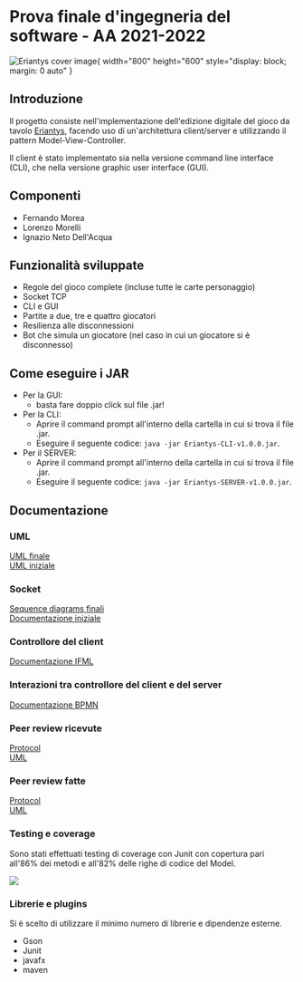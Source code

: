 # Prova finale d'ingegneria del software - AA 2021-2022
![Eriantys cover image](https://www.craniocreations.it/wp-content/uploads/2021/06/Eriantys_scatola3Dombra-600x600.png){ width="800" height="600" style="display: block; margin: 0 auto" }


## Introduzione
Il progetto consiste nell'implementazione dell'edizione digitale del gioco da tavolo [Eriantys](https://www.craniocreations.it/prodotto/eriantys/), facendo uso di un'architettura client/server e utilizzando il pattern Model-View-Controller.

Il client è stato implementato sia nella versione command line interface (CLI), che nella versione graphic user interface (GUI).


## Componenti
- Fernando Morea
- Lorenzo Morelli
- Ignazio Neto Dell'Acqua

## Funzionalità sviluppate
- Regole del gioco complete (incluse tutte le carte personaggio)
- Socket TCP
- CLI e GUI
- Partite a due, tre e quattro giocatori
- Resilienza alle disconnessioni
- Bot che simula un giocatore (nel caso in cui un giocatore si è disconnesso)

## Come eseguire i JAR
- Per la GUI:
  - basta fare doppio click sul file .jar!
- Per la CLI:
  - Aprire il command prompt all'interno della cartella in cui si trova il file .jar.
  - Eseguire il seguente codice: `java -jar Eriantys-CLI-v1.0.0.jar`.
- Per il SERVER:
  - Aprire il command prompt all'interno della cartella in cui si trova il file .jar.
  - Eseguire il seguente codice: `java -jar Eriantys-SERVER-v1.0.0.jar`.

## Documentazione


### UML
[UML finale](https://github.com/lorenzo-morelli/ing-sw-2022-morelli-morea-netodellacqua/blob/main/deliverables/UML_final.pdf)
<br>
[UML iniziale](https://github.com/lorenzo-morelli/ing-sw-2022-morelli-morea-netodellacqua/blob/main/deliverables/UML_initial.pdf)


### Socket
[Sequence diagrams finali](https://github.com/lorenzo-morelli/ing-sw-2022-morelli-morea-netodellacqua/blob/main/deliverables/protocol_final.pdf)
<br>
[Documentazione iniziale](https://github.com/lorenzo-morelli/ing-sw-2022-morelli-morea-netodellacqua/blob/main/deliverables/protocol_initial.pdf)


### Controllore del client
[Documentazione IFML](https://github.com/lorenzo-morelli/ing-sw-2022-morelli-morea-netodellacqua/blob/main/deliverables/others/ClientController.jpg)


### Interazioni tra controllore del client e del server
[Documentazione BPMN](https://github.com/lorenzo-morelli/ing-sw-2022-morelli-morea-netodellacqua/blob/main/deliverables/others/principiant_game.bpmn)


### Peer review ricevute
[Protocol](https://github.com/lorenzo-morelli/ing-sw-2022-morelli-morea-netodellacqua/blob/main/deliverables/protocol_peer_review_ricevuta.pdf)
<br>
[UML](https://github.com/lorenzo-morelli/ing-sw-2022-morelli-morea-netodellacqua/blob/main/deliverables/UML_peer_review_ricevuta.pdf)


### Peer review fatte
[Protocol](https://github.com/lorenzo-morelli/ing-sw-2022-morelli-morea-netodellacqua/blob/main/deliverables/protocol_peer_review_fatta.pdf)
<br>
[UML](https://github.com/lorenzo-morelli/ing-sw-2022-morelli-morea-netodellacqua/blob/main/deliverables/protocol_peer_review_ricevuta.pdf)


### Testing e coverage
Sono stati effettuati testing di coverage con Junit con copertura pari all'86% dei metodi e all'82% delle righe di codice del Model.  

![](https://i.ibb.co/M7dvkmN/Senza-titolo.png)


### Librerie e plugins
Si è scelto di utilizzare il minimo numero di librerie e dipendenze esterne.
-	Gson
-	Junit
-	javafx
-	maven
